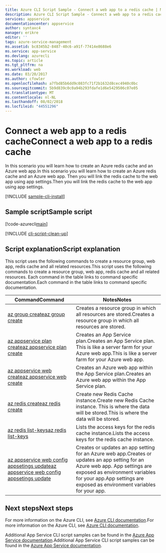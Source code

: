 ```yaml
---
title: Azure CLI Script Sample - Connect a web app to a redis cache | Microsoft Docs
description: Azure CLI Script Sample - Connect a web app to a redis cache
services: appservice
documentationcenter: appservice
author: syntaxc4
manager: erikre
editor: ''
tags: azure-service-management
ms.assetid: bc8345b2-8487-40c6-a91f-77414e8688e6
ms.service: app-service
ms.devlang: azurecli
ms.topic: article
ms.tgt_pltfrm: na
ms.workload: web
ms.date: 03/20/2017
ms.author: cfowler
ms.openlocfilehash: a7fbd85b6dd9c083fc71f2b1632d8cec4940c0bc
ms.sourcegitcommit: 5b9d839c0c0a94b293fdafe1d6e5429506c07e05
ms.translationtype: MT
ms.contentlocale: nl-NL
ms.lasthandoff: 08/02/2018
ms.locfileid: "44551296"
---
```

# <a name="connect-a-web-app-to-a-redis-cache"></a><span data-ttu-id="a06ee-103">Connect a web app to a redis cache</span><span class="sxs-lookup"><span data-stu-id="a06ee-103">Connect a web app to a redis cache</span></span>

<span data-ttu-id="a06ee-104">In this scenario you will learn how to create an Azure redis cache and an Azure web app.</span><span class="sxs-lookup"><span data-stu-id="a06ee-104">In this scenario you will learn how to create an Azure redis cache and an Azure web app.</span></span> <span data-ttu-id="a06ee-105">Then you will link the redis cache to the web app using app settings.</span><span class="sxs-lookup"><span data-stu-id="a06ee-105">Then you will link the redis cache to the web app using app settings.</span></span>

[!INCLUDE [sample-cli-install](../../../includes/sample-cli-install.md)]

## <a name="sample-script"></a><span data-ttu-id="a06ee-106">Sample script</span><span class="sxs-lookup"><span data-stu-id="a06ee-106">Sample script</span></span>

[!code-azurecli[main](../../../cli_scripts/app-service/connect-to-redis/connect-to-redis.sh "Azure Redis Cache")]

[!INCLUDE [cli-script-clean-up](../../../includes/cli-script-clean-up.md)]

## <a name="script-explanation"></a><span data-ttu-id="a06ee-107">Script explanation</span><span class="sxs-lookup"><span data-stu-id="a06ee-107">Script explanation</span></span>

<span data-ttu-id="a06ee-108">This script uses the following commands to create a resource group, web app, redis cache and all related resources.</span><span class="sxs-lookup"><span data-stu-id="a06ee-108">This script uses the following commands to create a resource group, web app, redis cache and all related resources.</span></span> <span data-ttu-id="a06ee-109">Each command in the table links to command specific documentation.</span><span class="sxs-lookup"><span data-stu-id="a06ee-109">Each command in the table links to command specific documentation.</span></span>

| <span data-ttu-id="a06ee-110">Command</span><span class="sxs-lookup"><span data-stu-id="a06ee-110">Command</span></span> | <span data-ttu-id="a06ee-111">Notes</span><span class="sxs-lookup"><span data-stu-id="a06ee-111">Notes</span></span> |
|---|---|
| [<span data-ttu-id="a06ee-112">az group create</span><span class="sxs-lookup"><span data-stu-id="a06ee-112">az group create</span></span>](https://docs.microsoft.com/cli/azure/group#create) | <span data-ttu-id="a06ee-113">Creates a resource group in which all resources are stored.</span><span class="sxs-lookup"><span data-stu-id="a06ee-113">Creates a resource group in which all resources are stored.</span></span> |
| [<span data-ttu-id="a06ee-114">az appservice plan create</span><span class="sxs-lookup"><span data-stu-id="a06ee-114">az appservice plan create</span></span>](https://docs.microsoft.com/cli/azure/appservice/plan#create) | <span data-ttu-id="a06ee-115">Creates an App Service plan.</span><span class="sxs-lookup"><span data-stu-id="a06ee-115">Creates an App Service plan.</span></span> <span data-ttu-id="a06ee-116">This is like a server farm for your Azure web app.</span><span class="sxs-lookup"><span data-stu-id="a06ee-116">This is like a server farm for your Azure web app.</span></span> |
| [<span data-ttu-id="a06ee-117">az appservice web create</span><span class="sxs-lookup"><span data-stu-id="a06ee-117">az appservice web create</span></span>](https://docs.microsoft.com/cli/azure/appservice/web#create) | <span data-ttu-id="a06ee-118">Creates an Azure web app within the App Service plan.</span><span class="sxs-lookup"><span data-stu-id="a06ee-118">Creates an Azure web app within the App Service plan.</span></span> |
| [<span data-ttu-id="a06ee-119">az redis create</span><span class="sxs-lookup"><span data-stu-id="a06ee-119">az redis create</span></span>](https://docs.microsoft.com/en-us/cli/azure/redis#create) | <span data-ttu-id="a06ee-120">Create new Redis Cache instance.</span><span class="sxs-lookup"><span data-stu-id="a06ee-120">Create new Redis Cache instance.</span></span> <span data-ttu-id="a06ee-121">This is where the data will be stored.</span><span class="sxs-lookup"><span data-stu-id="a06ee-121">This is where the data will be stored.</span></span> |
| [<span data-ttu-id="a06ee-122">az redis list-keys</span><span class="sxs-lookup"><span data-stu-id="a06ee-122">az redis list-keys</span></span>](https://docs.microsoft.com/en-us/cli/azure/redis#list-keys) | <span data-ttu-id="a06ee-123">Lists the access keys for the redis cache instance.</span><span class="sxs-lookup"><span data-stu-id="a06ee-123">Lists the access keys for the redis cache instance.</span></span> |
| [<span data-ttu-id="a06ee-124">az appservice web config appsetings update</span><span class="sxs-lookup"><span data-stu-id="a06ee-124">az appservice web config appsetings update</span></span>](https://docs.microsoft.com/cli/azure/appservice/web/config/appsettings#update) | <span data-ttu-id="a06ee-125">Creates or updates an app setting for an Azure web app.</span><span class="sxs-lookup"><span data-stu-id="a06ee-125">Creates or updates an app setting for an Azure web app.</span></span> <span data-ttu-id="a06ee-126">App settings are exposed as environment variables for your app.</span><span class="sxs-lookup"><span data-stu-id="a06ee-126">App settings are exposed as environment variables for your app.</span></span> |

## <a name="next-steps"></a><span data-ttu-id="a06ee-127">Next steps</span><span class="sxs-lookup"><span data-stu-id="a06ee-127">Next steps</span></span>

<span data-ttu-id="a06ee-128">For more information on the Azure CLI, see [Azure CLI documentation](https://docs.microsoft.com/cli/azure/overview).</span><span class="sxs-lookup"><span data-stu-id="a06ee-128">For more information on the Azure CLI, see [Azure CLI documentation](https://docs.microsoft.com/cli/azure/overview).</span></span>

<span data-ttu-id="a06ee-129">Additional App Service CLI script samples can be found in the [Azure App Service documentation](../app-service-cli-samples.md).</span><span class="sxs-lookup"><span data-stu-id="a06ee-129">Additional App Service CLI script samples can be found in the [Azure App Service documentation](../app-service-cli-samples.md).</span></span>